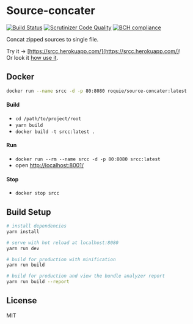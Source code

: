 # Source-concater

[![Build Status](https://travis-ci.org/roquie/source-concater.svg?branch=master)](https://travis-ci.org/roquie/source-concater)
[![Scrutinizer Code Quality](https://scrutinizer-ci.com/g/roquie/source-concater/badges/quality-score.png?b=master)](https://scrutinizer-ci.com/g/roquie/source-concater/?branch=master)
[![BCH compliance](https://bettercodehub.com/edge/badge/roquie/source-concater?branch=master)](https://bettercodehub.com/)

Concat zipped sources to single file.

Try it -> [https://srcc.herokuapp.com/](https://srcc.herokuapp.com/)! <br>
Or look it [how use it](https://github.com/roquie/source-concater/blob/master/doc/how-usage.gif).

## Docker

```bash
docker run --name srcc -d -p 80:8080 roquie/source-concater:latest
```

#### Build

* `cd /path/to/project/root`
* `yarn build`
* `docker build -t srcc:latest .`

#### Run

* `docker run --rm --name srcc -d -p 80:8080 srcc:latest`
* open [http://localhost:8001/](http://localhost:8001/)

#### Stop

* `docker stop srcc`

## Build Setup

``` bash
# install dependencies
yarn install

# serve with hot reload at localhost:8080
yarn run dev

# build for production with minification
yarn run build

# build for production and view the bundle analyzer report
yarn run build --report
```

## License

MIT
